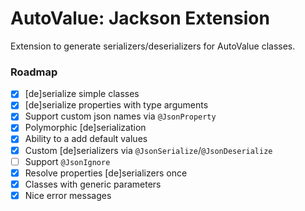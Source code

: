 # AutoValue: Jackson Extension

Extension to generate serializers/deserializers for AutoValue classes.

### Roadmap

* [x] \[de\]serialize simple classes
* [x] \[de\]serialize properties with type arguments
* [x] Support custom json names via `@JsonProperty`
* [x] Polymorphic \[de\]serialization
* [x] Ability to a add default values
* [x] Custom \[de\]serializers via `@JsonSerialize`/`@JsonDeserialize` 
* [ ] Support `@JsonIgnore`
* [x] Resolve properties \[de\]serializers once
* [x] Classes with generic parameters
* [x] Nice error messages